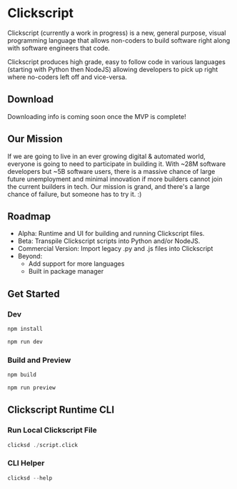 # Clickscript

Clickscript (currently a work in progress) is a new, general purpose, visual programming language that allows non-coders to build software right along with software engineers that code.

Clickscript produces high grade, easy to follow code in various languages (starting with Python then NodeJS) allowing developers to pick up right where no-coders left off and vice-versa.

## Download

Downloading info is coming soon once the MVP is complete!

## Our Mission

If we are going to live in an ever growing digital & automated world, everyone is going to need to participate in building it. With ~28M software developers but ~5B software users, there is a massive chance of large future unemployment and minimal innovation if more builders cannot join the current builders in tech. Our mission is grand, and there's a large chance of failure, but someone has to try it. :) 

## Roadmap
- Alpha: Runtime and UI for building and running Clickscript files.
- Beta: Transpile Clickscript scripts into Python and/or NodeJS.
- Commercial Version: Import legacy .py and .js files into Clickscript
- Beyond: 
    * Add support for more languages
    * Built in package manager

## Get Started

### Dev
```bash
npm install

npm run dev
```

### Build and Preview
```bash
npm build

npm run preview
```

## Clickscript Runtime CLI

### Run Local Clickscript File
```julia
clicksd ./script.click
```

### CLI Helper
```julia
clicksd --help
```